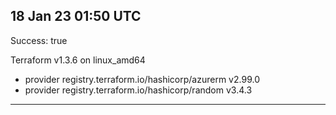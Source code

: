 ## 18 Jan 23 01:50 UTC

Success: true

Terraform v1.3.6
on linux_amd64
+ provider registry.terraform.io/hashicorp/azurerm v2.99.0
+ provider registry.terraform.io/hashicorp/random v3.4.3

---

